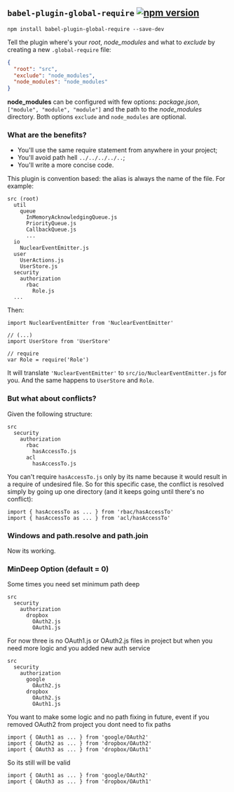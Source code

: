 ## `babel-plugin-global-require` [![npm version](https://badge.fury.io/js/babel-plugin-global-require.svg)](http://badge.fury.io/js/babel-plugin-global-require)
```
npm install babel-plugin-global-require --save-dev
```

Tell the plugin where's your *root*, *node_modules* and what to *exclude* by creating a new `.global-require` file:

```JSON
{
  "root": "src",
  "exclude": "node_modules",
  "node_modules": "node_modules"
}
```

**node_modules** can be configured with few options: *package.json*, `["module", "module", "module"]` and the path to the *node_modules* directory. Both options `exclude` and `node_modules` are optional.

### What are the benefits?
- You'll use the same require statement from anywhere in your project;
- You'll avoid path hell `../../../../..`;
- You'll write a more concise code.

This plugin is convention based: the alias is always the name of the file. For example:
```
src (root)
  util
    queue
      InMemoryAcknowledgingQueue.js
      PriorityQueue.js
      CallbackQueue.js
      ...
  io
    NuclearEventEmitter.js
  user
    UserActions.js
    UserStore.js
  security
    authorization
      rbac
        Role.js
  ...
```

Then:
```JS
import NuclearEventEmitter from 'NuclearEventEmitter'

// (...)
import UserStore from 'UserStore'

// require
var Role = require('Role')
```

It will translate `'NuclearEventEmitter'` to `src/io/NuclearEventEmitter.js` for you. And the same happens to `UserStore` and `Role`.

### But what about conflicts?
Given the following structure:
```
src
  security
    authorization
      rbac
        hasAccessTo.js
      acl
        hasAccessTo.js
```

You can't require `hasAccessTo.js` only by its name because it would result in a require of undesired file. So for this specific case, the conflict is resolved simply by going up one directory (and it keeps going until there's no conflict):

```JS
import { hasAccessTo as ... } from 'rbac/hasAccessTo'
import { hasAccessTo as ... } from 'acl/hasAccessTo'
```

### Windows and path.resolve and path.join

Now its working.

### MinDeep Option (default = 0)

Some times you need set minimum path deep 

```
src
  security
    authorization
      dropbox
        OAuth2.js
        OAuth1.js
```

For now three is no OAuth1.js or OAuth2.js files in project but when you need more logic and you added new auth service
```
src
  security
    authorization
      google
        OAuth2.js
      dropbox
        OAuth2.js
        OAuth1.js
```

You want to make some logic and no path fixing in future, event if you removed OAuth2 from project you dont need to fix paths

```JS
import { OAuth1 as ... } from 'google/OAuth2'
import { OAuth2 as ... } from 'dropbox/OAuth2'
import { OAuth3 as ... } from 'dropbox/OAuth1'
```
So its still will be valid
```JS
import { OAuth1 as ... } from 'google/OAuth2'
import { OAuth3 as ... } from 'dropbox/OAuth1'
```

